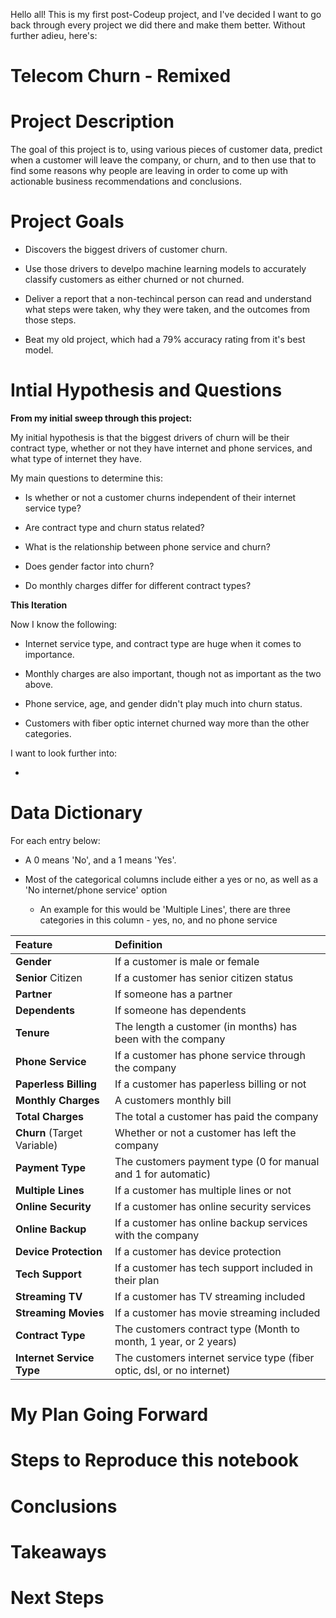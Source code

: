 Hello all! This is my first post-Codeup project, and I've decided I want to go back through every project we did there and make them better. Without further adieu, here's:

# Telecom Churn - Remixed

# Project Description

The goal of this project is to, using various pieces of customer data, predict when a customer will leave the company, or churn, and to then use that to find some reasons why people are leaving in order to come up with actionable business recommendations and conclusions.

# Project Goals

- Discovers the biggest drivers of customer churn.

- Use those drivers to develpo machine learning models to accurately classify customers as either churned or not churned.

- Deliver a report that a non-techincal person can read and understand what steps were taken, why they were taken, and the outcomes from those steps.

- Beat my old project, which had a 79% accuracy rating from it's best model.

# Intial Hypothesis and Questions

**From my initial sweep through this project:**

My initial hypothesis is that the biggest drivers of churn will be their contract type, whether or not they have internet and phone services, and what type of internet they have.

My main questions to determine this:

- Is whether or not a customer churns independent of their internet service type?

- Are contract type and churn status related?

- What is the relationship between phone service and churn?

- Does gender factor into churn?

- Do monthly charges differ for different contract types?

**This Iteration**

Now I know the following:

- Internet service type, and contract type are huge when it comes to importance.

- Monthly charges are also important, though not as important as the two above.

- Phone service, age, and gender didn't play much into churn status.

- Customers with fiber optic internet churned way more than the other categories.

I want to look further into:

- 

# Data Dictionary

For each entry below: 

- A 0 means 'No', and a 1 means 'Yes'.

- Most of the categorical columns include either a yes or no, as well as a 'No internet/phone service' option

    - An example for this would be 'Multiple Lines', there are three categories in this column - yes, no, and no phone service

| **Feature** | **Definition** |
|:--------|:-----------|
|**Gender** | If a customer is male or female|
|**Senior** Citizen | If a customer has senior citizen status|
|**Partner** | If someone has a partner|
|**Dependents** | If someone has dependents|
|**Tenure** | The length a customer (in months) has been with the company|
|**Phone Service** | If a customer has phone service through the company|
|**Paperless Billing** | If a customer has paperless billing or not|
|**Monthly Charges** | A customers monthly bill|
|**Total Charges** | The total a customer has paid the company|
|**Churn** (Target Variable) | Whether or not a customer has left the company|
|**Payment Type** | The customers payment type (0 for manual and 1 for automatic)|
|**Multiple Lines** | If a customer has multiple lines or not|
|**Online Security** | If a customer has online security services|
|**Online Backup** | If a customer has online backup services with the company|
|**Device Protection** | If a customer has device protection|
|**Tech Support** | If a customer has tech support included in their plan|
|**Streaming TV** | If a customer has TV streaming included|
|**Streaming Movies** | If a customer has movie streaming included|
|**Contract Type** | The customers contract type (Month to month, 1 year, or 2 years)|
|**Internet Service Type** | The customers internet service type (fiber optic, dsl, or no internet)|

# My Plan Going Forward

# Steps to Reproduce this notebook

# Conclusions

# Takeaways

# Next Steps